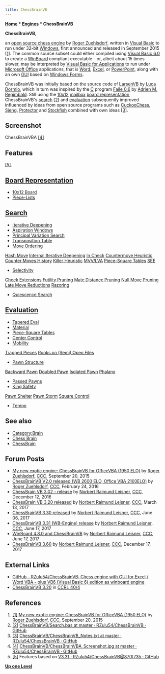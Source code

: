 ```yaml
---
title: ChessBrainVB
---
```

**[Home](Home "Home") * [Engines](Engines "Engines") * ChessBrainVB**

**ChessBrainVB**,

an [open source chess engine](Category:Open_Source "Category:Open Source") by [Roger Zuehlsdorf](index.php?title=Roger_Zuehlsdorf&action=edit&redlink=1 "Roger Zuehlsdorf (page does not exist)"), written in [Visual Basic](Basic#VB "Basic") to run under 32-bit [Windows](Windows "Windows"), first announced and released in September 2015 <a id="cite-note-1" href="#cite-ref-1">[1]</a>. The common source subset could either compiled using [Visual Basic 6.0](https://en.wikipedia.org/wiki/Visual_Basic#1990s) to create a [WinBoard](WinBoard "WinBoard") compliant executable - or, albeit about 15 times slower, may be interpreted by [Visual Basic for Applications](https://en.wikipedia.org/wiki/Visual_Basic_for_Applications) to run under [Microsoft Office](https://en.wikipedia.org/wiki/Microsoft_Office) applications, that is [Word](https://en.wikipedia.org/wiki/Microsoft_Word), [Excel](https://en.wikipedia.org/wiki/Microsoft_Excel), or [PowerPoint](https://en.wikipedia.org/wiki/Microsoft_PowerPoint), along with an own [GUI](GUI "GUI") based on [Windows Forms](https://en.wikipedia.org/wiki/Windows_Forms).

ChessBrainVB was initially based on the source code of [LarsenVB](LarsenVB "LarsenVB") by [Luca Dormio](Luca_Dormio "Luca Dormio"), which in turn was inspired by the [C](C "C") program [Faile 0.6](Faile "Faile") by [Adrien M. Regimbald](Adrien_Regimbald "Adrien Regimbald"). Still using the [10x12](10x12_Board "10x12 Board") [mailbox](Mailbox "Mailbox") [board representation](Board_Representation "Board Representation"), ChessBrainVB's [search](Search "Search") <a id="cite-note-2" href="#cite-ref-2">[2]</a> and [evaluation](Evaluation "Evaluation") subsequently improved influenced by ideas from open source programs such as [CuckooChess](CuckooChess "CuckooChess"), [Sjeng](Sjeng "Sjeng"), [Protector](Protector "Protector") and [Stockfish](Stockfish "Stockfish") combined with own ideas <a id="cite-note-3" href="#cite-ref-3">[3]</a>.

## Screenshot

[](https://github.com/RZulu54/ChessBrainVB/blob/master/ChessBrainVBA_Screenshot.jpg)
ChessBrainVBA <a id="cite-note-4" href="#cite-ref-4">[4]</a>

## Features

<a id="cite-note-5" href="#cite-ref-5">[5]</a>.

## [Board Representation](Board_Representation "Board Representation")

- [10x12 Board](10x12_Board "10x12 Board")
- [Piece-Lists](Piece-Lists "Piece-Lists")

## [Search](Search "Search")

- [Iterative Deepening](Iterative_Deepening "Iterative Deepening")
- [Aspiration Windows](Aspiration_Windows "Aspiration Windows")
- [Principal Variation Search](Principal_Variation_Search "Principal Variation Search")
- [Transposition Table](Transposition_Table "Transposition Table")
- [Move Ordering](Move_Ordering "Move Ordering")

[Hash Move](Hash_Move "Hash Move")
[Internal Iterative Deepening](Internal_Iterative_Deepening "Internal Iterative Deepening")
[In Check](Check "Check")
[Countermove Heuristic](Countermove_Heuristic "Countermove Heuristic")
[Counter Moves History](History_Heuristic#CMHist "History Heuristic")
[Killer Heuristic](Killer_Heuristic "Killer Heuristic")
[MVV/LVA](MVV-LVA "MVV-LVA")
[Piece-Square Tables](Piece-Square_Tables "Piece-Square Tables")
[SEE](Static_Exchange_Evaluation "Static Exchange Evaluation")

- [Selectivity](Selectivity "Selectivity")

[Check Extensions](Check_Extensions "Check Extensions")
[Futility Pruning](Futility_Pruning "Futility Pruning")
[Mate Distance Pruning](Mate_Distance_Pruning "Mate Distance Pruning")
[Null Move Pruning](Null_Move_Pruning "Null Move Pruning")
[Late Move Reductions](Late_Move_Reductions "Late Move Reductions")
[Razoring](Razoring "Razoring")

- [Quiescence Search](Quiescence_Search "Quiescence Search")

## [Evaluation](Evaluation "Evaluation")

- [Tapered Eval](Tapered_Eval "Tapered Eval")
- [Material](Material "Material")
- [Piece-Square Tables](Piece-Square_Tables "Piece-Square Tables")
- [Center Control](Center_Control "Center Control")
- [Mobility](Mobility "Mobility")

[Trapped Pieces](Trapped_Pieces "Trapped Pieces")
[Rooks on (Semi) Open Files](Rook_on_Open_File "Rook on Open File")

- [Pawn Structure](Pawn_Structure "Pawn Structure")

[Backward Pawn](Backward_Pawn "Backward Pawn")
[Doubled Pawn](Doubled_Pawn "Doubled Pawn")
[Isolated Pawn](Isolated_Pawn "Isolated Pawn")
[Phalanx](</Duo_Trio_Quart_(Bitboards)> "Duo Trio Quart (Bitboards)")

- [Passed Pawns](Passed_Pawn "Passed Pawn")
- [King Safety](King_Safety "King Safety")

[Pawn Shelter](King_Safety#PawnShield "King Safety")
[Pawn Storm](King_Safety#PawnStorm "King Safety")
[Square Control](King_Safety#SquareControl "King Safety")

- [Tempo](Tempo "Tempo")

## See also

- [Category:Brain](Category:Brain "Category:Brain")
- [Chess Brain](Chess_Brain "Chess Brain")
- [ChessBrain](ChessBrain "ChessBrain")

## Forum Posts

- [My new exotic engine: ChessBrainVB for OfficeVBA (1950 ELO)](http://www.talkchess.com/forum/viewtopic.php?t=57705) by [Roger Zuehlsdorf](index.php?title=Roger_Zuehlsdorf&action=edit&redlink=1 "Roger Zuehlsdorf (page does not exist)"), [CCC](CCC "CCC"), September 20, 2015
- [ChessBrainVB V2.0 released (WB 2600 ELO, Office VBA 2100ELO)](http://www.talkchess.com/forum/viewtopic.php?t=59344) by [Roger Zuehlsdorf](index.php?title=Roger_Zuehlsdorf&action=edit&redlink=1 "Roger Zuehlsdorf (page does not exist)"), [CCC](CCC "CCC"), February 24, 2016
- [ChessBrain VB 3.02 - release](http://www.talkchess.com/forum/viewtopic.php?t=62462) by [Norbert Raimund Leisner](Norbert_Raimund_Leisner "Norbert Raimund Leisner"), [CCC](CCC "CCC"), December 12, 2016
- [ChessBrain VB 3.20 released](http://www.talkchess.com/forum/viewtopic.php?t=63431) by [Norbert Raimund Leisner](Norbert_Raimund_Leisner "Norbert Raimund Leisner"), [CCC](CCC "CCC"), March 13, 2017
- [ChessBrainVB 3.30 released](http://www.talkchess.com/forum/viewtopic.php?t=64195) by [Norbert Raimund Leisner](Norbert_Raimund_Leisner "Norbert Raimund Leisner"), [CCC](CCC "CCC"), June 06, 2017
- [ChessBrainVB 3.31 (WB-Engine) release](http://www.talkchess.com/forum/viewtopic.php?t=64318) by [Norbert Raimund Leisner](Norbert_Raimund_Leisner "Norbert Raimund Leisner"), [CCC](CCC "CCC"), June 17, 2017
- [WinBoard 4.8.0 and ChessBrainVB](http://www.talkchess.com/forum/viewtopic.php?t=64320) by [Norbert Raimund Leisner](Norbert_Raimund_Leisner "Norbert Raimund Leisner"), [CCC](CCC "CCC"), June 17, 2017
- [ChessBrainVB 3.60](http://www.talkchess.com/forum3/viewtopic.php?f=2&t=66035) by [Norbert Raimund Leisner](Norbert_Raimund_Leisner "Norbert Raimund Leisner"), [CCC](CCC "CCC"), December 17, 2017

## External Links

- [GitHub - RZulu54/ChessBrainVB: Chess engine with GUI for Excel / Word VBA - plus VB6 (Visual Basic 6) edition as winboard engine](https://github.com/RZulu54/ChessBrainVB)
- [ChessBrainVB 3.20](http://www.computerchess.org.uk/ccrl/404/cgi/engine_details.cgi?print=Details&each_game=1&eng=ChessBrainVB%203.20) in [CCRL 40/4](CCRL "CCRL")

## References

1. <a id="cite-ref-1" href="#cite-note-1">[1]</a> [My new exotic engine: ChessBrainVB for OfficeVBA (1950 ELO)](http://www.talkchess.com/forum/viewtopic.php?t=57705) by [Roger Zuehlsdorf](index.php?title=Roger_Zuehlsdorf&action=edit&redlink=1 "Roger Zuehlsdorf (page does not exist)"), [CCC](CCC "CCC"), September 20, 2015
1. <a id="cite-ref-2" href="#cite-note-2">[2]</a> [ChessBrainVB/Search.bas at master · RZulu54/ChessBrainVB · GitHub](https://github.com/RZulu54/ChessBrainVB/blob/master/Development/Modules/Search.bas)
1. <a id="cite-ref-3" href="#cite-note-3">[3]</a> [ChessBrainVB/ChessBrainVB_Notes.txt at master · RZulu54/ChessBrainVB · GitHub](https://github.com/RZulu54/ChessBrainVB/blob/master/Development/ChessBrainVB_Notes.txt)
1. <a id="cite-ref-4" href="#cite-note-4">[4]</a> [ChessBrainVB/ChessBrainVBA_Screenshot.jpg at master · RZulu54/ChessBrainVB · GitHub](https://github.com/RZulu54/ChessBrainVB/blob/master/ChessBrainVBA_Screenshot.jpg)
1. <a id="cite-ref-5" href="#cite-note-5">[5]</a> Features based on [V3.31 · RZulu54/ChessBrainVB@870f735 · GitHub](https://github.com/RZulu54/ChessBrainVB/commit/870f735b3ed195f58e335ea95a9523bfede2b458)

**[Up one Level](Engines "Engines")**

